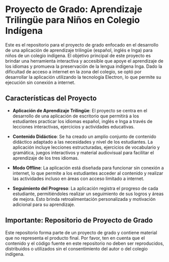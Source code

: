 # Proyecto de Grado: Aprendizaje Trilingüe para Niños en Colegio Indígena

Este es el repositorio para el proyecto de grado enfocado en el desarrollo de una aplicación de aprendizaje trilingüe (español, inglés e Inga) para niños de un colegio indígena. El objetivo principal de este proyecto es brindar una herramienta interactiva y accesible que apoye el aprendizaje de los idiomas y promueva la preservación de la lengua indígena Inga. Dado la dificultad de acceso a internet en la zona del colegio, se optó por desarrollar la aplicación utilizando la tecnología Electron, lo que permite su ejecución sin conexión a internet.

## Características del Proyecto

- **Aplicación de Aprendizaje Trilingüe**: El proyecto se centra en el desarrollo de una aplicación de escritorio que permitirá a los estudiantes practicar los idiomas español, inglés e Inga a través de lecciones interactivas, ejercicios y actividades educativas.

- **Contenido Didáctico**: Se ha creado un amplio conjunto de contenido didáctico adaptado a las necesidades y nivel de los estudiantes. La aplicación incluye lecciones estructuradas, ejercicios de vocabulario y gramática, juegos interactivos y material audiovisual para facilitar el aprendizaje de los tres idiomas.

- **Modo Offline**: La aplicación está diseñada para funcionar sin conexión a internet, lo que permite a los estudiantes acceder al contenido y realizar las actividades incluso en áreas con acceso limitado a internet.

- **Seguimiento del Progreso**: La aplicación registra el progreso de cada estudiante, permitiéndoles realizar un seguimiento de sus logros y áreas de mejora. Esto brinda retroalimentación personalizada y motivación adicional para su aprendizaje.

## Importante: Repositorio de Proyecto de Grado

Este repositorio forma parte de un proyecto de grado y contiene material que no representa el producto final. Por favor, ten en cuenta que el contenido y el código fuente en este repositorio no deben ser reproducidos, distribuidos o utilizados sin el consentimiento del autor o del colegio indígena.
